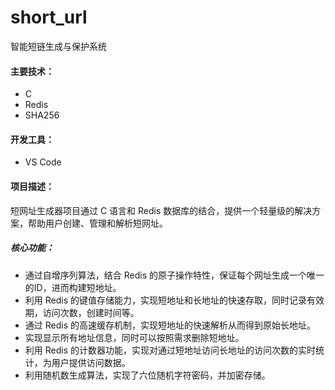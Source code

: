 # short_url
智能短链生成与保护系统

#### 主要技术：

- C
- Redis
- SHA256

#### 开发工具：

- VS Code

#### 项目描述：

短网址生成器项目通过 C 语言和 Redis 数据库的结合，提供一个轻量级的解决方案，帮助用户创建、管理和解析短网址。

##### 核心功能：

- 通过自增序列算法，结合 Redis 的原子操作特性，保证每个网址生成一个唯一的ID，进而构建短地址。
- 利用 Redis 的键值存储能力，实现短地址和长地址的快速存取，同时记录有效期，访问次数，创建时间等。
- 通过 Redis 的高速缓存机制，实现短地址的快速解析从而得到原始长地址。
- 实现显示所有地址信息，同时可以按照需求删除短地址。
- 利用 Redis 的计数器功能，实现对通过短地址访问长地址的访问次数的实时统计，为用户提供访问数据。
- 利用随机数生成算法，实现了六位随机字符密码，并加密存储。
